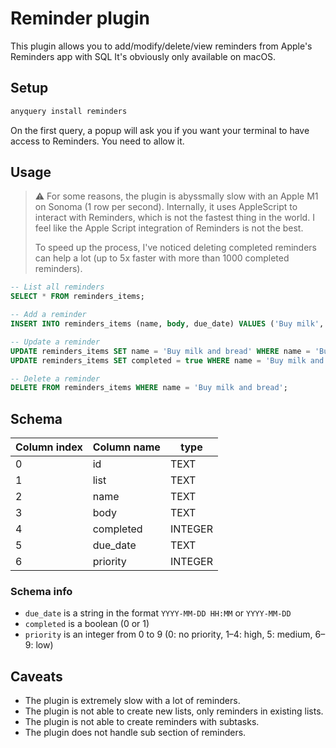 # Reminder plugin

This plugin allows you to add/modify/delete/view reminders from Apple's Reminders app with SQL
It's obviously only available on macOS.

## Setup

```bash
anyquery install reminders
```

On the first query, a popup will ask you if you want your terminal to have access to Reminders. You need to allow it.

## Usage

> ⚠️ For some reasons, the plugin is abyssmally slow with an Apple M1 on Sonoma (1 row per second). Internally, it uses AppleScript to interact with Reminders, which is not the fastest thing in the world. I feel like the Apple Script integration of Reminders is not the best.
>
> To speed up the process, I've noticed deleting completed reminders can help a lot (up to 5x faster with more than 1000 completed reminders).

```sql
-- List all reminders
SELECT * FROM reminders_items;

-- Add a reminder
INSERT INTO reminders_items (name, body, due_date) VALUES ('Buy milk', 'From the grocery store', '2024-12-31 23:59');

-- Update a reminder
UPDATE reminders_items SET name = 'Buy milk and bread' WHERE name = 'Buy milk';
UPDATE reminders_items SET completed = true WHERE name = 'Buy milk and bread';

-- Delete a reminder
DELETE FROM reminders_items WHERE name = 'Buy milk and bread';
```

## Schema

| Column index | Column name | type    |
| ------------ | ----------- | ------- |
| 0            | id          | TEXT    |
| 1            | list        | TEXT    |
| 2            | name        | TEXT    |
| 3            | body        | TEXT    |
| 4            | completed   | INTEGER |
| 5            | due_date    | TEXT    |
| 6            | priority    | INTEGER |

### Schema info

- `due_date` is a string in the format `YYYY-MM-DD HH:MM` or `YYYY-MM-DD`
- `completed` is a boolean (0 or 1)
- `priority` is an integer from 0 to 9 (0: no priority, 1–4: high, 5: medium, 6–9: low)

## Caveats

- The plugin is extremely slow with a lot of reminders.
- The plugin is not able to create new lists, only reminders in existing lists.
- The plugin is not able to create reminders with subtasks.
- The plugin does not handle sub section of reminders.
